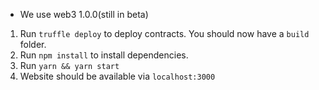 - We use web3 1.0.0(still in beta)

1. Run `truffle deploy` to deploy contracts. You should now have a `build` folder.
1. Run `npm install` to install dependencies.
2. Run `yarn && yarn start`
3. Website should be available via `localhost:3000`

